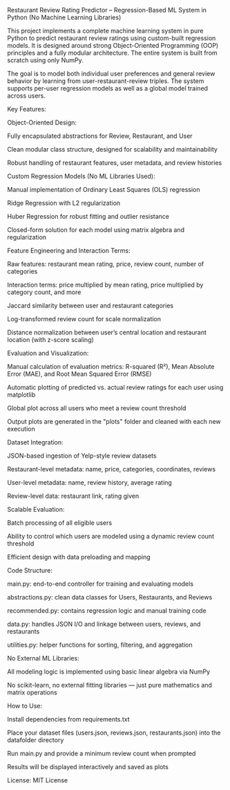 Restaurant Review Rating Predictor – Regression-Based ML System in Python (No Machine Learning Libraries)

This project implements a complete machine learning system in pure Python to predict restaurant review ratings using custom-built regression models. It is designed around strong Object-Oriented Programming (OOP) principles and a fully modular architecture. The entire system is built from scratch using only NumPy.

The goal is to model both individual user preferences and general review behavior by learning from user-restaurant-review triples. The system supports per-user regression models as well as a global model trained across users.

Key Features:

Object-Oriented Design:

Fully encapsulated abstractions for Review, Restaurant, and User

Clean modular class structure, designed for scalability and maintainability

Robust handling of restaurant features, user metadata, and review histories

Custom Regression Models (No ML Libraries Used):

Manual implementation of Ordinary Least Squares (OLS) regression

Ridge Regression with L2 regularization

Huber Regression for robust fitting and outlier resistance

Closed-form solution for each model using matrix algebra and regularization

Feature Engineering and Interaction Terms:

Raw features: restaurant mean rating, price, review count, number of categories

Interaction terms: price multiplied by mean rating, price multiplied by category count, and more

Jaccard similarity between user and restaurant categories

Log-transformed review count for scale normalization

Distance normalization between user’s central location and restaurant location (with z-score scaling)

Evaluation and Visualization:

Manual calculation of evaluation metrics: R-squared (R²), Mean Absolute Error (MAE), and Root Mean Squared Error (RMSE)

Automatic plotting of predicted vs. actual review ratings for each user using matplotlib

Global plot across all users who meet a review count threshold

Output plots are generated in the "plots" folder and cleaned with each new execution

Dataset Integration:

JSON-based ingestion of Yelp-style review datasets

Restaurant-level metadata: name, price, categories, coordinates, reviews

User-level metadata: name, review history, average rating

Review-level data: restaurant link, rating given

Scalable Evaluation:

Batch processing of all eligible users

Ability to control which users are modeled using a dynamic review count threshold

Efficient design with data preloading and mapping

Code Structure:

main.py: end-to-end controller for training and evaluating models

abstractions.py: clean data classes for Users, Restaurants, and Reviews

recommended.py: contains regression logic and manual training code

data.py: handles JSON I/O and linkage between users, reviews, and restaurants

utilities.py: helper functions for sorting, filtering, and aggregation

No External ML Libraries:

All modeling logic is implemented using basic linear algebra via NumPy

No scikit-learn, no external fitting libraries — just pure mathematics and matrix operations


How to Use:

Install dependencies from requirements.txt

Place your dataset files (users.json, reviews.json, restaurants.json) into the datafolder directory

Run main.py and provide a minimum review count when prompted

Results will be displayed interactively and saved as plots

License: MIT License
